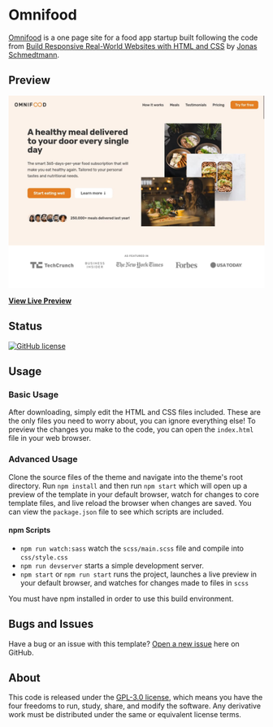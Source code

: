 # Omnifood

[Omnifood](https://github.com/rolodoom/musicband) is a one page site for a food app startup built following the code from [Build Responsive Real-World Websites with HTML and CSS](https://udemy.com/course/design-and-develop-a-killer-website-with-html5-and-css3) by [Jonas Schmedtmann](https://codingheroes.io/).

## Preview

![Omnifood Preview](img/screenshot.jpg)

**[View Live Preview](https://omnifood-rolodoom.netlify.app/)**

## Status

[![GitHub license](https://img.shields.io/badge/license-GPL--3.0-blue)](https://raw.githubusercontent.com/rolodoom/omnifood/master/LICENSE)

## Usage

### Basic Usage

After downloading, simply edit the HTML and CSS files included. These are the only files you need to worry about, you can ignore everything else! To preview the changes you make to the code, you can open the `index.html` file in your web browser.

### Advanced Usage

Clone the source files of the theme and navigate into the theme's root directory. Run `npm install` and then run `npm start` which will open up a preview of the template in your default browser, watch for changes to core template files, and live reload the browser when changes are saved. You can view the `package.json` file to see which scripts are included.

#### npm Scripts

- `npm run watch:sass` watch the `scss/main.scss` file and compile into `css/style.css`
- `npm run devserver` starts a simple development server.
- `npm start` or `npm run start` runs the project, launches a live preview in your default browser, and watches for changes made to files in `scss`

You must have npm installed in order to use this build environment.

## Bugs and Issues

Have a bug or an issue with this template? [Open a new issue](https://github.com/rolodoom/monifood/issues) here on GitHub.

## About

This code is released under the [GPL-3.0 license](https://raw.githubusercontent.com/rolodoom/omnifood/master/LICENSE), which means you have the four freedoms to run, study, share, and modify the software. Any derivative work must be distributed under the same or equivalent license terms.
